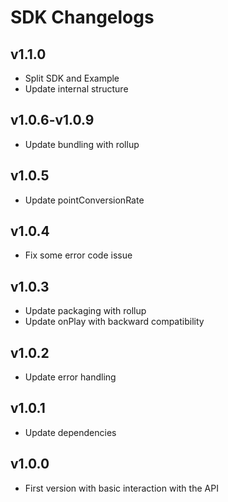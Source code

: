 # SDK Changelogs

## v1.1.0

- Split SDK and Example
- Update internal structure

## v1.0.6-v1.0.9

- Update bundling with rollup

## v1.0.5

- Update pointConversionRate

## v1.0.4

- Fix some error code issue

## v1.0.3

- Update packaging with rollup
- Update onPlay with backward compatibility

## v1.0.2

- Update error handling

## v1.0.1

- Update dependencies

## v1.0.0

- First version with basic interaction with the API

